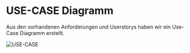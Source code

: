 # USE-CASE Diagramm

Aus den vorhandenen Anforderungen und Userstorys haben wir ein Use-Case Diagramm erstellt.

![USE-CASE](https://github.com/gz-bad-erzland-p2/Dokumentation/raw/master/docs/assets/img/UseCase01.png)
